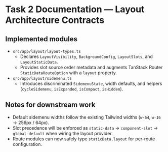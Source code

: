 # Task 2 Documentation — Layout Architecture Contracts

## Implemented modules
- `src/app/layout/layout-types.ts`
  - Declares `LayoutVisibility`, `BackgroundConfig`, `LayoutSlots`, and `LayoutStaticData`.
  - Provides slot source order metadata and augments TanStack Router `StaticDataRouteOption` with a `layout` property.
- `src/app/layout/sidemenu.ts`
  - Introduces discriminated `SidemenuState`, width defaults, and helpers (`cycleSidemenu`, `isExpanded`, `isCompact`, `isHidden`).

## Notes for downstream work
- Default sidemenu widths follow the existing Tailwind widths (`w-64`, `w-16` → 256px / 64px).
- Slot precedence will be enforced as `static-data` → `component-slot` → `global-default` when wiring the layout provider.
- Route modules can now safely type `staticData.layout` for per-route configuration.
